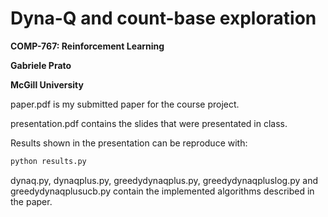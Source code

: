 # Dyna-Q and count-base exploration
**COMP-767: Reinforcement Learning**

**Gabriele Prato**

**McGill University**

paper.pdf is my submitted paper for the course project.

presentation.pdf contains the slides that were presentated in class.

Results shown in the presentation can be reproduce with:
```python
python results.py
```

dynaq.py, dynaqplus.py, greedydynaqplus.py, greedydynaqpluslog.py and greedydynaqplusucb.py contain the implemented algorithms described in the paper.
